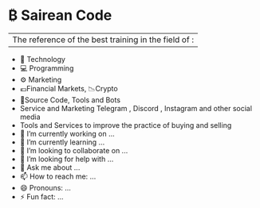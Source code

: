 # ₿ Sairean Code





|               |
|:-------------:|
|   The reference of the best training in the field of : |

- 🧬 Technology
- 💻 Programming
- ⚙️ Marketing
- 💶Financial Markets, 📉Crypto
- 🤖Source Code, Tools and Bots
- Service and Marketing Telegram , Discord ,  Instagram and other social media
- Tools and Services to improve the practice of buying and selling 
- 🔭 I’m currently working on ...
- 🌱 I’m currently learning ...
- 👯 I’m looking to collaborate on ...
- 🤔 I’m looking for help with ...
- 💬 Ask me about ...
- 📫 How to reach me: ...
- 😄 Pronouns: ...
- ⚡ Fun fact: ...

